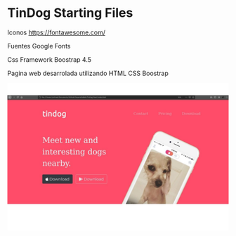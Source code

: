 # TinDog Starting Files

Iconos
https://fontawesome.com/

Fuentes
Google Fonts

Css Framework
Boostrap 4.5

Pagina web desarrolada utilizando HTML CSS Boostrap

![image](screenshot.jpg)
